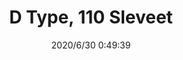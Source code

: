 ﻿---
layout: post 
title:  D Type, 110 Sleveet
tags: FA 110 SEL
categories: housing-terminal
overview: 110 Sleveet, D Type
series: faston
part_number: DR110-25
thumb_img: static/202006/391-thumb-20200630085017.jpg
image: static/202006/391-20200630085017.jpg
date: 2020/6/30 0:49:39
---



